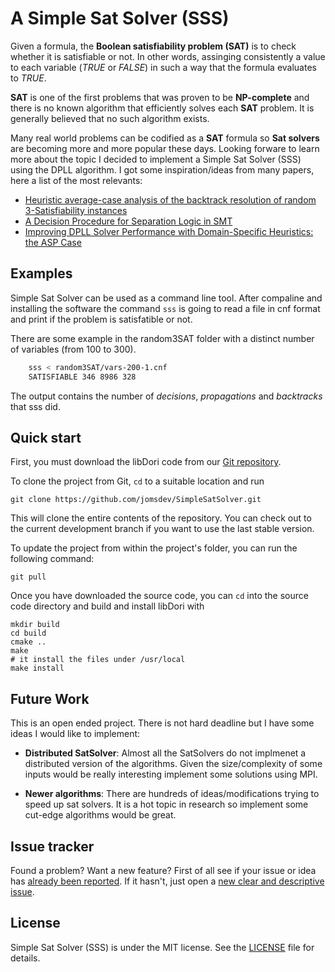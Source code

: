 # A Simple Sat Solver (SSS)

Given a formula, the **Boolean satisfiability problem (SAT)** is to check whether it is satisfiable or not. In other words, assinging
consistently a value to each variable  (*TRUE* or *FALSE*) in such a way that the formula evaluates to *TRUE*.

**SAT** is one of the first problems that was proven to be **NP-complete** and 
there is no known algorithm that efficiently solves each **SAT** problem. It is generally believed that no such algorithm exists.

Many real world problems can be codified as a **SAT** formula so **Sat solvers** are becoming more and more popular these days. Looking
forware to learn more about the topic I decided to implement a Simple Sat Solver (SSS) using the DPLL algorithm. I got some inspiration/ideas 
from many papers, here a list of the most relevants:

- [Heuristic average-case analysis of the
backtrack resolution of random 3-Satisfiability
instances](https://arxiv.org/pdf/cs/0401011.pdf)
- [A Decision Procedure for Separation Logic in SMT](https://arxiv.org/pdf/1603.06844.pdf)
- [Improving DPLL Solver Performance with
Domain-Specific Heuristics: the ASP Case](https://arxiv.org/pdf/1102.2125.pdf)


## Examples

Simple Sat Solver can be used as a command line tool. After compaline and installing the software the command `sss` is going to read
a file in cnf format and print if the problem is satisfatible or not. 

There are some example in the random3SAT folder with a distinct number of variables (from 100 to 300).

```bash
    sss < random3SAT/vars-200-1.cnf
    SATISFIABLE 346 8986 328
```

The output contains the number of *decisions*, *propagations* and *backtracks* that sss did.

## Quick start

First, you must download the libDori code from our [Git repository](https://github.com/jomsdev/SimpleSatSolver).

To clone the project from Git, `cd` to a suitable location and run
```
git clone https://github.com/jomsdev/SimpleSatSolver.git
```

This will clone the entire contents of the repository. You can check out to the current development branch
if you want to use the last stable version.

To update the project from within the project's folder, you can run the following command:
```
git pull
```

Once you have downloaded the source code, you can `cd` into the source code directory and build and install libDori with
```
mkdir build
cd build
cmake ..
make
# it install the files under /usr/local
make install
```


## Future Work

This is an open ended project. There is not hard deadline but I have some ideas I would like to implement:

- **Distributed SatSolver**: Almost all the SatSolvers do not implmenet a distributed version of the algorithms. Given the size/complexity of some inputs would be really interesting implement some solutions using MPI. 

- **Newer algorithms**: There are hundreds of ideas/modifications trying to speed up sat solvers. It is a hot topic in research so implement some cut-edge algorithms would be great.

## Issue tracker

Found a problem? Want a new feature? First of all see if your issue or idea has [already been reported](../../issues).
If it hasn't, just open a [new clear and descriptive issue](../../issues/new).


## License

Simple Sat Solver (SSS) is under the MIT license. See the [LICENSE](https://github.com/jomsdev/SimpleSatSolver/blob/master/LICENSE) file for details.
